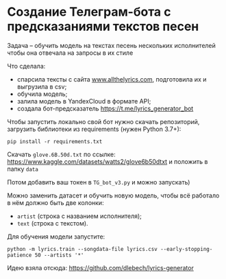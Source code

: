 # Создание Телеграм-бота с предсказаниями текстов песен

Задача – обучить модель на текстах песень нескольких исполнителей чтобы она отвечала на запросы в их стиле 

Что сделала:
- спарсила тексты с сайта www.allthelyrics.com, подготовила их и выгрузила в csv;
- обучила модель;
- залила модель в YandexCloud в формате API;
- создала бот-предсказатель https://t.me/lyrics_generator_bot

Чтобы запустить локально свой бот нужно скачать репозиторий, загрузить библиотеки из requirements (нужен Python 3.7+):
```
pip install -r requirements.txt
```

Скачать `glove.6B.50d.txt` по ссылке: https://www.kaggle.com/datasets/watts2/glove6b50dtxt и положить в папку `data`

Потом добавить ваш токен в `TG_bot_v3.py` и можно запускать)

Можно заменить датасет и обучить новую модель, чтобы всё работало в нём должно быть две колонки:
- `artist` (строка с названием исполнителя);
- `text` (строка с текстом).

Для обучения модели запустите:
```
python -m lyrics.train --songdata-file lyrics.csv --early-stopping-patience 50 --artists '*'
```
Идею взяла отсюда: https://github.com/dlebech/lyrics-generator